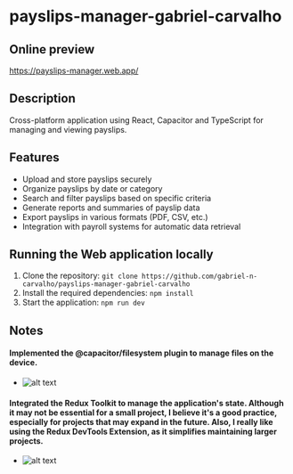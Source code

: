 # payslips-manager-gabriel-carvalho

## Online preview

https://payslips-manager.web.app/

## Description

Cross-platform application using React, Capacitor and TypeScript for managing and
viewing payslips.

## Features

- Upload and store payslips securely
- Organize payslips by date or category
- Search and filter payslips based on specific criteria
- Generate reports and summaries of payslip data
- Export payslips in various formats (PDF, CSV, etc.)
- Integration with payroll systems for automatic data retrieval

## Running the Web application locally

1. Clone the repository: `git clone https://github.com/gabriel-n-carvalho/payslips-manager-gabriel-carvalho`
2. Install the required dependencies: `npm install`
3. Start the application: `npm run dev`

## Notes

#### Implemented the @capacitor/filesystem plugin to manage files on the device.

- ![alt text](https://firebasestorage.googleapis.com/v0/b/payslips-manager.appspot.com/o/app-views.png?alt=media&token=332953b2-6c58-424a-a452-ecc9f09f91ae)

#### Integrated the Redux Toolkit to manage the application's state. Although it may not be essential for a small project, I believe it's a good practice, especially for projects that may expand in the future. Also, I really like using the Redux DevTools Extension, as it simplifies maintaining larger projects.

- ![alt text](https://firebasestorage.googleapis.com/v0/b/payslips-manager.appspot.com/o/redux-toolkit.png?alt=media&token=934fb4d8-a52e-4155-86a1-39f9e263aa15)
